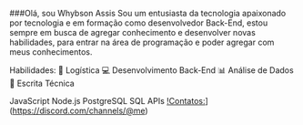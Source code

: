###Olá, sou Whybson Assis
Sou um entusiasta da tecnologia apaixonado por tecnologia e em formação como desenvolvedor Back-End, 
estou sempre em busca de agregar conhecimento e desenvolver novas habilidades, 
para entrar na área de programação e poder agregar com meus conhecimentos.

Habilidades: 💼 Logística 💻 Desenvolvimento Back-End 📊 Análise de Dados 📝 Escrita Técnica

JavaScript
Node.js
PostgreSQL
SQL
APIs
[!Contatos:](https://img.shields.io/badge/Discord-7289DA?style=for-the-badge&logo=discord&logoColor=white)](https://discord.com/channels/@me)
